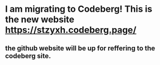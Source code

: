 # I am migrating to Codeberg! This is the new website https://stzyxh.codeberg.page/
## the github website will be up for reffering to the codeberg site.
